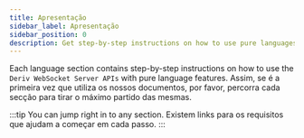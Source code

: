 ```yaml
---
title: Apresentação
sidebar_label: Apresentação
sidebar_position: 0
description: Get step-by-step instructions on how to use pure languages on Deriv's WebSocket API. Start building your trading app with this API example.
---
```


Each language section contains step-by-step instructions on how to use the `Deriv WebSocket Server APIs` with pure language features. Assim, se é a primeira vez que utiliza os nossos documentos, por favor, percorra cada secção para tirar o máximo partido das mesmas.

:::tip
You can jump right in to any section. Existem links para os requisitos que ajudam a começar em cada passo.
:::
